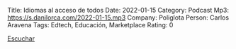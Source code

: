 Title: Idiomas al acceso de todos
Date: 2022-01-15
Category: Podcast
Mp3: https://s.danilorca.com/2022-01-15.mp3
Company: Poliglota
Person: Carlos Aravena
Tags: Edtech, Educación, Marketplace
Rating: 0

<a href="https://s.danilorca.com/2022-01-15.mp3" type="audio/mpeg">
Escuchar
</a>
